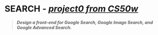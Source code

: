 # SEARCH - *[project0 from CS50w][1]*
> #### *Design a front-end for Google Search, Google Image Search, and Google Advanced Search.*

[1]: https://cs50.harvard.edu/web/2020/projects/0/search

